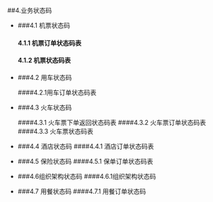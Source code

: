 ##4.业务状态码

- ###4.1 机票状态码

  ####  4.1.1 机票订单状态码表
  ####  4.1.2 机票状态码表

- ###4.2 用车状态码

  ####4.2.1用车订单状态码表

- ###4.3 火车状态码

  ####4.3.1 火车票下单返回状态码表
  ####4.3.2 火车票订单状态码表
  ####4.3.3 火车票状态码表

- ###4.4 酒店状态码
    ####4.4.1 酒店订单状态码表
- ###4.5 保险状态码
    ####4.5.1 保单订单状态码表
- ###4.6组织架构状态码
    ####4.6.1组织架构状态码
- ###4.7 用餐状态码
    ####4.7.1 用餐订单状态码